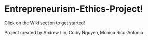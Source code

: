 # Entrepreneurism-Ethics-Project!

Click on the Wiki section to get started!

Project created by Andrew Lin, Colby Nguyen, Monica Rico-Antonio
